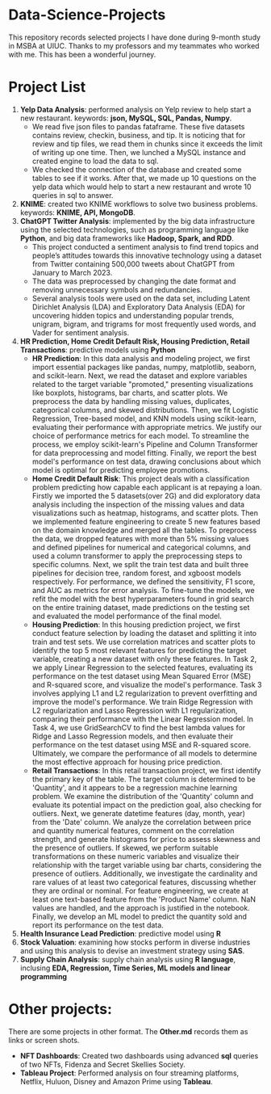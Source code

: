 # Data-Science-Projects
This repository records selected projects I have done during 9-month study in MSBA at UIUC. Thanks to my professors and my teammates who worked with me. This has been a wonderful journey.

# Project List
1. **Yelp Data Analysis**: performed analysis on Yelp review to help start a new restaurant. keywords: **json, MySQL, SQL, Pandas, Numpy**.
   - We read five json files to pandas fataframe. These five datasets contains review, checkin, business, and tip. It is noticing that for review and tip files, we read them in chunks since it exceeds the limit of writing up one time. Then, we lunched a MySQL instance and created engine to load the data to sql.
   - We checked the connection of the database and created some tables to see if it works. After that, we made up 10 questions on the yelp data which would help to start a new restaurant and wrote 10 queries in sql to answer.
2. **KNIME**: created two KNIME workflows to solve two business problems. keywords: **KNIME, API, MongoDB**.
3. **ChatGPT Twitter Analysis**: implemented by the big data infrastructure using the selected technologies, such as programming language like **Python**, and big data frameworks like **Hadoop, Spark, and RDD**.
   - This project conducted a sentiment analysis to find trend topics and people’s attitudes towards this innovative technology using a dataset from Twitter containing 500,000 tweets about ChatGPT from January to March 2023.
   - The data was preprocessed by changing the date format and removing unnecessary symbols and redundancies.
   - Several analysis tools were used on the data set, including Latent Dirichlet Analysis (LDA) and Exploratory Data Analysis (EDA) for uncovering hidden topics and understanding popular trends, unigram, bigram, and trigrams for most frequently used words, and Vader for sentiment analysis. 
4. **HR Prediction, Home Credit Default Risk, Housing Prediction, Retail Transactions**: predictive models using **Python**
   - **HR Prediction**: In this data analysis and modeling project, we first import essential packages like pandas, numpy, matplotlib, seaborn, and scikit-learn. Next, we read the dataset and explore variables related to the target variable "promoted," presenting visualizations like boxplots, histograms, bar charts, and scatter plots. We preprocess the data by handling missing values, duplicates, categorical columns, and skewed distributions. Then, we fit Logistic Regression, Tree-based model, and KNN models using scikit-learn, evaluating their performance with appropriate metrics. We justify our choice of performance metrics for each model. To streamline the process, we employ scikit-learn's Pipeline and Column Transformer for data preprocessing and model fitting. Finally, we report the best model's performance on test data, drawing conclusions about which model is optimal for predicting employee promotions.
   - **Home Credit Default Risk**: This project deals with a classification problem predicting how capable each applicant is at repaying a loan. Firstly we imported the 5 datasets(over 2G) and did exploratory data analysis including the inspection of the missing values and data visualizations such as heatmap, histograms, and scatter plots. Then we implemented feature engineering to create 5 new features based on the domain knowledge and merged all the tables. To preprocess the data, we dropped features with more than 5% missing values and defined pipelines for numerical and categorical columns, and used a column transformer to apply the preprocessing steps to specific columns. Next, we split the train test data and built three pipelines for decision tree, random forest, and xgboost models respectively. For performance, we defined the sensitivity, F1 score, and AUC as metrics for error analysis. To fine-tune the models, we refit the model with the best hyperparameters found in grid search on the entire training dataset, made predictions on the testing set and evaluated the model performance of the final model.
   - **Housing Prediction**: In this housing prediction project, we first conduct feature selection by loading the dataset and splitting it into train and test sets. We use correlation matrices and scatter plots to identify the top 5 most relevant features for predicting the target variable, creating a new dataset with only these features. In Task 2, we apply Linear Regression to the selected features, evaluating its performance on the test dataset using Mean Squared Error (MSE) and R-squared score, and visualize the model's performance. Task 3 involves applying L1 and L2 regularization to prevent overfitting and improve the model's performance. We train Ridge Regression with L2 regularization and Lasso Regression with L1 regularization, comparing their performance with the Linear Regression model. In Task 4, we use GridSearchCV to find the best lambda values for Ridge and Lasso Regression models, and then evaluate their performance on the test dataset using MSE and R-squared score. Ultimately, we compare the performance of all models to determine the most effective approach for housing price prediction.
   - **Retail Transactions**: In this retail transaction project, we first identify the primary key of the table. The target column is determined to be 'Quantity', and it appears to be a regression machine learning problem. We examine the distribution of the 'Quantity' column and evaluate its potential impact on the prediction goal, also checking for outliers. Next, we generate datetime features (day, month, year) from the 'Date' column. We analyze the correlation between price and quantity numerical features, comment on the correlation strength, and generate histograms for price to assess skewness and the presence of outliers. If skewed, we perform suitable transformations on these numeric variables and visualize their relationship with the target variable using bar charts, considering the presence of outliers. Additionally, we investigate the cardinality and rare values of at least two categorical features, discussing whether they are ordinal or nominal. For feature engineering, we create at least one text-based feature from the 'Product Name' column. NaN values are handled, and the approach is justified in the notebook. Finally, we develop an ML model to predict the quantity sold and report its performance on the test data.
5. **Health Insurance Lead Prediction**: predictive model using **R**
6. **Stock Valuation**: examining how stocks perform in diverse industries and using this analysis to devise an investment strategy using **SAS**.
7. **Supply Chain Analysis**: supply chain analysis using **R language**, inclusing **EDA, Regression, Time Series, ML models and linear programming**

# Other projects:
There are some projects in other format. The **Other.md** records them as links or screen shots.
- **NFT Dashboards**: Created two dashboards using advanced **sql** queries of two NFTs, Fidenza and Secret Skellies Society. 
- **Tableau Project**: Performed analysis on four streaming platforms, Netflix, Huluon, Disney and Amazon Prime using **Tableau**.
